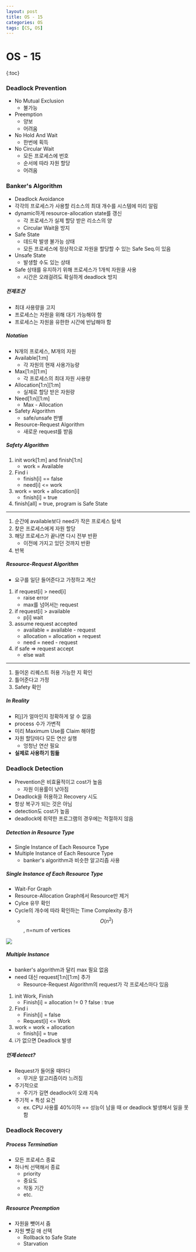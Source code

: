 ```yaml
---
layout: post
title: OS - 15
categories: OS
tags: [CS, OS]
---
```


# OS - 15

{:toc}

### Deadlock Prevention

- No Mutual Exclusion
  - 불가능
- Preemption
  - 양보
  - 어려움
- No Hold And Wait
  - 한번에 획득
- No Circular Wait
  - 모든 프로세스에 번호
  - 순서에 따라 자원 할당
  - 어려움

### Banker's Algorithm

- Deadlock Avoidance
- 각각의 프로세스가 사용할 리소스의 최대 개수를 시스템에 미리 알림
- dynamic하게 resource-allocation state를 갱신
  - 각 프로세스가 실제 할당 받은 리소스의 양
  - Circular Wait을 방지
- Safe State
  - 데드락 발생 불가능 상태
  - 모든 프로세스에 정상적으로 자원을 할당할 수 있는 Safe Seq.이 있음
- Unsafe State
  - 발생할 수도 있는 상태
- Safe 상태를 유지하기 위해 프로세스가 1개씩 자원을 사용
  - 시간은 오래걸려도 확실하게 deadlock 방지

##### 전제조건

- 최대 사용량을 고지
- 프로세스는 자원을 위해 대기 가능해야 함
- 프로세스는 자원을 유한한 시간에 반납해야 함

##### Notation

- N개의 프로세스, M개의 자원
- Available[1:m]
  - 각 자원의 현재 사용가능량
- Max[1:n][1:m]
  - 각 프로세스의 최대 자원 사용량
- Allocation[1:n][1:m]
  - 실제로 할당 받은 자원량
- Need[1:n][1:m]
  - Max - Allocation
- Safety Algorithm
  - safe/unsafe 판별
- Resource-Request Algorithm
  - 새로운 request를 받음

##### Safety Algorithm

1. init work[1:m] and finish[1:n]
   - work = Available
2. Find i
   - finish[i] == false
   - need[i] <= work
3. work = work + allocation[i]
   - finish[i] = true
4. finish[all] = true, program is Safe State

---

1. 순간에 available보다 need가 작은 프로세스 탐색
2. 찾은 프로세스에게 자원 할당
3. 해당 프로세스가 끝나면 다시 전부 반환
   - 이전에 가지고 있던 것까지 반환
4. 반복

##### Resource-Request Algorithm

- 요구를 일단 들어준다고 가정하고 계산

1. if request[i] > need[i]
   - raise error
   - max를 넘어서는 request
2. if request[i] > available
   - p[i] wait
3. assume request accepted
   - available = available - request
   - allocation = allocation + request
   - need = need - request
4. if safe => request accept
   - else wait

---

1. 들어온 리퀘스트 허용 가능한 지 확인
2. 틀어준다고 가정
3. Safety 확인

##### In Reality

- R[j]가 얼마인지 정확하게 알 수 없음
- process 수가 가변적
- 미리 Maximum Use를 Claim 해야함
- 자원 할당마다 모든 연산 실행
  - 엉청난 연산 필요
- **실제로 사용하기 힘듦**

### Deadlock Detection

- Prevention은 비효율적이고 cost가 높음
  - 자원 이용률이 낮아짐
- Deadlock을 허용하고 Recovery 시도
- 항상 복구가 되는 것은 아님
- detection도 cost가 높음
- deadlock에 취약한 프로그램의 경우에는 적절하지 않음

##### Detection in Resource Type

- Single Instance of Each Resource Type
- Multiple Instance of Each Resource Type
  - banker's algorithm과 비슷한 알고리즘 사용

##### Single Instance of Each Resource Type

- Wait-For Graph
- Resource-Allocation Graph에서 Resource만 제거
- Cylce 유무 확인
- Cycle의 개수에 따라 확인하는 Time Complexity 증가
  - $$O(n^2)$$, n=num of vertices

<img src="https://github.com/L-Hyun/L-Hyun.github.io/blob/main/assets/OS/15-1.png?raw=true" />

##### Multiple Instance

- banker's algorithm과 달리 max 필요 없음
- need 대신 request[1:n][1:m] 추가
  - Resource-Request Algorithm의 request가 각 프로세스마다 있음

1. init Work, Finish
   - Finish[i] = allocation != 0 ? false : true
2. Find i
   - Finish[i] = false
   - Request[i] <= Work
3. work = work + allocation
   - finish[i] = true
4. i가 없으면 Deadlock 발생

##### 언제 detect?

- Request가 들어올 때마다
  - 무거운 알고리즘이라 느려짐
- 주기적으로
  - 주기가 길면 deadlock이 오래 지속
- 주기적 + 특성 요건
  - ex. CPU 사용률 40%이하 == 성능이 남을 때 or deadlock 발생해서 일을 못함

### Deadlock Recovery

##### Process Termination

- 모든 프로세스 종료
- 하나씩 선택해서 종료
  - priority
  - 중요도
  - 작동 기간
  - etc.

##### Resource Preemption

- 자원을 뺏어서 줌
- 자원 뻇길 애 선택
  - Rollback to Safe State
  - Starvation
